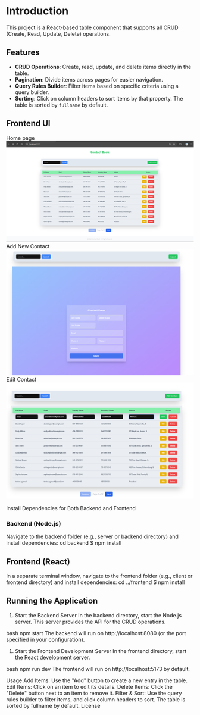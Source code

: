 # Introduction

This project is a React-based table component that supports all CRUD (Create, Read, Update, Delete) operations.

## Features

- **CRUD Operations**: Create, read, update, and delete items directly in the table.
- **Pagination**: Divide items across pages for easier navigation.
- **Query Rules Builder**: Filter items based on specific criteria using a query builder.
- **Sorting**: Click on column headers to sort items by that property. The table is sorted by `fullname` by default.

## Frontend UI

Home page  
![Project Preview](images/home%20page.png)
Add New Contact
![Add  new contact ](images/Add%20Contact.png)
Edit Contact
![Edit  contact ](images/updateContact.png)

 Install Dependencies for Both Backend and Frontend

###  Backend (Node.js)
Navigate to the backend folder (e.g., server or backend directory) and install dependencies:
cd backend
$ npm install

## Frontend (React)
In a separate terminal window, navigate to the frontend folder (e.g., client or frontend directory) and install dependencies:
cd ../frontend
$ npm install

## Running the Application
1. Start the Backend Server
In the backend directory, start the Node.js server. This server provides the API for the CRUD operations.

bash npm start
The backend will run on http://localhost:8080 (or the port specified in your configuration).

1. Start the Frontend Development Server
In the frontend directory, start the React development server.

bash npm run dev
The frontend will run on http://localhost:5173 by default.

Usage
Add Items: Use the "Add" button to create a new entry in the table.
Edit Items: Click on an item to edit its details.
Delete Items: Click the "Delete" button next to an item to remove it.
Filter & Sort: Use the query rules builder to filter items, and click column headers to sort. The table is sorted by fullname by default.
License
